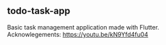 ## todo-task-app
Basic task management application made with Flutter.  </br>
Acknowlegements: https://youtu.be/kN9Yfd4fu04
